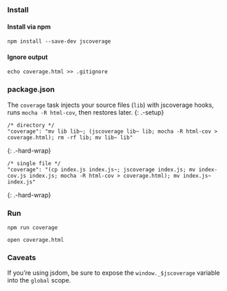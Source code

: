 ### Install

#### Install via npm

    npm install --save-dev jscoverage

#### Ignore output

    echo coverage.html >> .gitignore

### package.json

The `coverage` task injects your source files (`lib`) with jscoverage hooks, runs `mocha -R html-cov`, then restores later. {: .-setup}

    /* directory */
    "coverage": "mv lib lib~; (jscoverage lib~ lib; mocha -R html-cov > coverage.html); rm -rf lib; mv lib~ lib"

{: .-hard-wrap}

    /* single file */
    "coverage": "(cp index.js index.js~; jscoverage index.js; mv index-cov.js index.js; mocha -R html-cov > coverage.html); mv index.js~ index.js"

{: .-hard-wrap}

### Run

    npm run coverage

    open coverage.html

### Caveats

If you’re using jsdom, be sure to expose the `window._$jscoverage` variable into the `global` scope.
